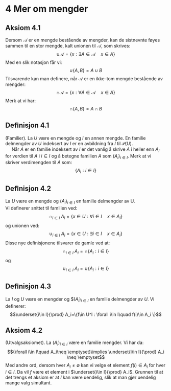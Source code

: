 # 4 Mer om mengder
## **Aksiom 4.1** 
Dersom $\mathcal{A}$ er en mengde bestående av mengder, kan de sistnevnte føyes sammen til en stor mengde, kalt unionen til $\mathcal{A}$, som skrives:$$\cup \mathcal{A}=\{x : \exists A\in \mathcal{A} \quad x\in A\}$$ Med en slik notasjon får vi: $$\cup \{A,B\}=A\cup B$$ Tilsvarende kan man deﬁnere, når $\mathcal{A}$ er en ikke-tom mengde bestående av mengder: $$\cap \mathcal{A}=\{x : \forall A\in \mathcal{A} \quad x\in A \}$$ Merk at vi har: $$\cap \{A,B\}=A\cap B$$

## **Deﬁnisjon 4.1** 
(Familier). La $U$ være en mengde og $I$ en annen mengde. En familie delmengder av $U$ indeksert av $I$ er en avbildning fra $I$ til $\mathcal{P}(U)$.<br>
&nbsp;&nbsp;&nbsp;&nbsp; Når $A$ er en familie indeksert av $I$ er det vanlig å skrive $A$ i heller enn $A_i$ for verdien til $A$ i $i\in I$ og å betegne familien $A$ som $(A_i)_{i\in I}$. Merk at vi skriver verdimengden til $A$ som: $$\{A_i : i\in I \}$$

## **Deﬁnisjon 4.2** 
La $U$ være en mengde og $(A_i)_{i\in I}$ en familie delmengder av U.<br>
Vi deﬁnerer snittet til familien ved: $$\cap _{i\in  I} \; A_i =\{x\in U : \forall i\in I\quad x\in A_i \}$$ og unionen ved: $$\cup _{i\in  I} \; A_i =\{x\in U : \exists i\in I\quad x\in A_i \}$$ Disse nye deﬁnisjonene tilsvarer de gamle ved at: $$\cap _{i\in I}\; A_i = \cap \{A_i : i\in I\}$$ og $$\cup _{i\in I}\; A_i = \cup \{A_i : i\in I\}$$

## **Deﬁnisjon 4.3** 
La $I$ og $U$ være en mengder og $$(A_i)_{i\in I}$ en familie delmengder av $U$. Vi deﬁnerer: $$\underset{i\in I}{\prod} A_i=\{f\in U^I : \forall i\in I\quad f(i)\in A_i \}$$

## **Aksiom 4.2** 
(Utvalgsaksiomet). La $(A_i)_{i\in I}$ være en familie mengder. Vi har da: $$(\forall i\in I\quad A_i\neq \emptyset)\implies \underset{i\in I}{\prod} A_i \neq \emptyset$$ Med andre ord, dersom hver 
$A_i \neq\emptyset$ kan vi velge et element $f(i) \in A_i$ for hver $i\in I$. Da vil $f$ være et element i $\underset{i\in I}{\prod} A_i$. Grunnen til at det trengs et aksiom er at $I$ kan være uendelig, slik at man gjør uendelig mange valg simultant.
